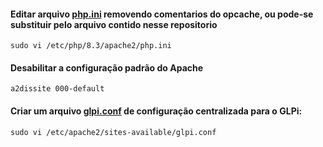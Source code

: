 #### Editar arquivo [php.ini](https://github.com/idealista07/homelab/blob/main/SRV-L-GLPI/archive/php.ini) removendo comentarios do opcache, ou pode-se substituir pelo arquivo contido nesse repositorio
```
sudo vi /etc/php/8.3/apache2/php.ini
```
#### Desabilitar a configuração padrão do Apache
```
a2dissite 000-default
```
#### Criar um arquivo [glpi.conf](https://github.com/idealista07/homelab/blob/main/SRV-L-GLPI/archive/glpi.conf) de configuração centralizada para o GLPi:
```
sudo vi /etc/apache2/sites-available/glpi.conf
```

